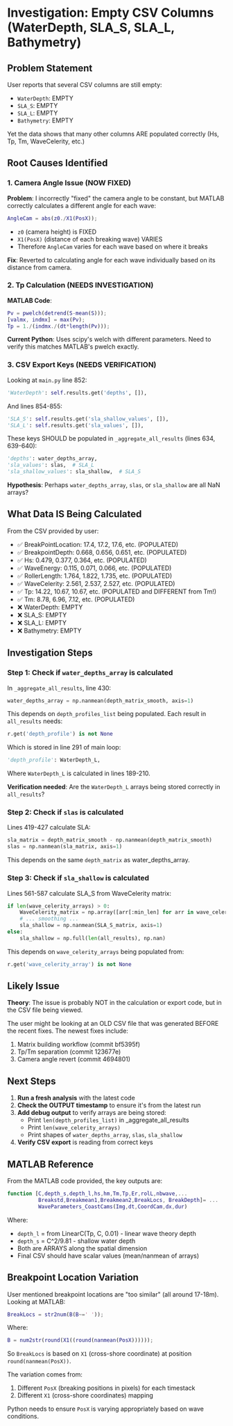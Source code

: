 # Investigation: Empty CSV Columns (WaterDepth, SLA_S, SLA_L, Bathymetry)

## Problem Statement

User reports that several CSV columns are still empty:
- `WaterDepth`: EMPTY
- `SLA_S`: EMPTY
- `SLA_L`: EMPTY
- `Bathymetry`: EMPTY

Yet the data shows that many other columns ARE populated correctly (Hs, Tp, Tm, WaveCelerity, etc.)

## Root Causes Identified

### 1. Camera Angle Issue (NOW FIXED)

**Problem**: I incorrectly "fixed" the camera angle to be constant, but MATLAB correctly calculates a different angle for each wave:

```matlab
AngleCam = abs(z0./X1(PosX));
```

- `z0` (camera height) is FIXED
- `X1(PosX)` (distance of each breaking wave) VARIES
- Therefore `AngleCam` varies for each wave based on where it breaks

**Fix**: Reverted to calculating angle for each wave individually based on its distance from camera.

### 2. Tp Calculation (NEEDS INVESTIGATION)

**MATLAB Code**:
```matlab
Pv = pwelch(detrend(S-mean(S)));
[valmx, indmx] = max(Pv);
Tp = 1./(indmx./(dt*length(Pv)));
```

**Current Python**: Uses scipy's welch with different parameters. Need to verify this matches MATLAB's pwelch exactly.

### 3. CSV Export Keys (NEEDS VERIFICATION)

Looking at `main.py` line 852:
```python
'WaterDepth': self.results.get('depths', []),
```

And lines 854-855:
```python
'SLA_S': self.results.get('sla_shallow_values', []),
'SLA_L': self.results.get('sla_values', []),
```

These keys SHOULD be populated in `_aggregate_all_results` (lines 634, 639-640):
```python
'depths': water_depths_array,
'sla_values': slas,  # SLA_L
'sla_shallow_values': sla_shallow,  # SLA_S
```

**Hypothesis**: Perhaps `water_depths_array`, `slas`, or `sla_shallow` are all NaN arrays?

## What Data IS Being Calculated

From the CSV provided by user:
- ✅ BreakPointLocation: 17.4, 17.2, 17.6, etc. (POPULATED)
- ✅ BreakpointDepth: 0.668, 0.656, 0.651, etc. (POPULATED)
- ✅ Hs: 0.479, 0.377, 0.364, etc. (POPULATED)
- ✅ WaveEnergy: 0.115, 0.071, 0.066, etc. (POPULATED)
- ✅ RollerLength: 1.764, 1.822, 1.735, etc. (POPULATED)
- ✅ WaveCelerity: 2.561, 2.537, 2.527, etc. (POPULATED)
- ✅ Tp: 14.22, 10.67, 10.67, etc. (POPULATED and DIFFERENT from Tm!)
- ✅ Tm: 8.78, 6.96, 7.12, etc. (POPULATED)
- ❌ WaterDepth: EMPTY
- ❌ SLA_S: EMPTY
- ❌ SLA_L: EMPTY
- ❌ Bathymetry: EMPTY

## Investigation Steps

### Step 1: Check if `water_depths_array` is calculated

In `_aggregate_all_results`, line 430:
```python
water_depths_array = np.nanmean(depth_matrix_smooth, axis=1)
```

This depends on `depth_profiles_list` being populated. Each result in `all_results` needs:
```python
r.get('depth_profile') is not None
```

Which is stored in line 291 of main loop:
```python
'depth_profile': WaterDepth_L,
```

Where `WaterDepth_L` is calculated in lines 189-210.

**Verification needed**: Are the `WaterDepth_L` arrays being stored correctly in `all_results`?

### Step 2: Check if `slas` is calculated

Lines 419-427 calculate SLA:
```python
sla_matrix = depth_matrix_smooth - np.nanmean(depth_matrix_smooth)
slas = np.nanmean(sla_matrix, axis=1)
```

This depends on the same `depth_matrix` as water_depths_array.

### Step 3: Check if `sla_shallow` is calculated

Lines 561-587 calculate SLA_S from WaveCelerity matrix:
```python
if len(wave_celerity_arrays) > 0:
    WaveCelerity_matrix = np.array([arr[:min_len] for arr in wave_celerity_arrays])
    # ... smoothing ...
    sla_shallow = np.nanmean(SLA_S_matrix, axis=1)
else:
    sla_shallow = np.full(len(all_results), np.nan)
```

This depends on `wave_celerity_arrays` being populated from:
```python
r.get('wave_celerity_array') is not None
```

## Likely Issue

**Theory**: The issue is probably NOT in the calculation or export code, but in the CSV file being viewed.

The user might be looking at an OLD CSV file that was generated BEFORE the recent fixes. The newest fixes include:
1. Matrix building workflow (commit bf5395f)
2. Tp/Tm separation (commit 123677e)
3. Camera angle revert (commit 4694801)

## Next Steps

1. **Run a fresh analysis** with the latest code
2. **Check the OUTPUT timestamp** to ensure it's from the latest run
3. **Add debug output** to verify arrays are being stored:
   - Print `len(depth_profiles_list)` in _aggregate_all_results
   - Print `len(wave_celerity_arrays)`
   - Print shapes of `water_depths_array`, `slas`, `sla_shallow`
4. **Verify CSV export** is reading from correct keys

## MATLAB Reference

From the MATLAB code provided, the key outputs are:
```matlab
function [C,depth_s,depth_l,hs,hm,Tm,Tp,Er,rolL,nbwave,...
          Breakstd,Breakmean1,Breakmean2,BreakLocs, BreakDepth]= ...
          WaveParameters_CoastCams(Img,dt,CoordCam,dx,dur)
```

Where:
- `depth_l` = from LinearC(Tp, C, 0.01) - linear wave theory depth
- `depth_s` = C^2/9.81 - shallow water depth
- Both are ARRAYS along the spatial dimension
- Final CSV should have scalar values (mean/nanmean of arrays)

## Breakpoint Location Variation

User mentioned breakpoint locations are "too similar" (all around 17-18m). Looking at MATLAB:
```matlab
BreakLocs = str2num(B(B~=' '));
```

Where:
```matlab
B = num2str(round(X1((round(nanmean(PosX))))));
```

So `BreakLocs` is based on `X1` (cross-shore coordinate) at position `round(nanmean(PosX))`.

The variation comes from:
1. Different `PosX` (breaking positions in pixels) for each timestack
2. Different `X1` (cross-shore coordinates) mapping

Python needs to ensure `PosX` is varying appropriately based on wave conditions.
